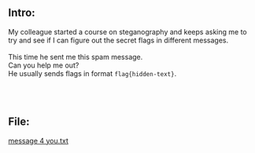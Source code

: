 ## Intro:
My colleague started a course on steganography and keeps asking me to try and see if I can figure out the secret flags in different messages.
<br><br>
This time he sent me this spam message.<br>
Can you help me out?<br>
He usually sends flags in format `flag{hidden-text}`.

<br> <br>

## File:
[message 4 you.txt](https://github.com/ChronosPK/Sibiu_Academic_CTF/files/10254342/message.4.you.txt)

